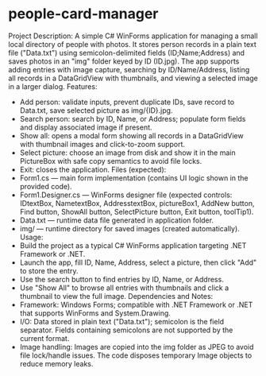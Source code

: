 # people-card-manager
Project Description:
A simple C# WinForms application for managing a small local directory of people with photos. It stores person records in a plain text file ("Data.txt") using semicolon-delimited fields (ID;Name;Address) and saves photos in an "img" folder keyed by ID (ID.jpg). The app supports adding entries with image capture, searching by ID/Name/Address, listing all records in a DataGridView with thumbnails, and viewing a selected image in a larger dialog.
Features:
- Add person: validate inputs, prevent duplicate IDs, save record to Data.txt, save selected picture as img/{ID}.jpg.
- Search person: search by ID, Name, or Address; populate form fields and display associated image if present.
- Show all: opens a modal form showing all records in a DataGridView with thumbnail images and click-to-zoom support.
- Select picture: choose an image from disk and show it in the main PictureBox with safe copy semantics to avoid file locks.
- Exit: closes the application.
Files (expected):
- Form1.cs — main form implementation (contains UI logic shown in the provided code).
- Form1.Designer.cs — WinForms designer file (expected controls: IDtextBox, NametextBox, AddresstextBox, pictureBox1, AddNew button, Find button, ShowAll button, SelectPicture button, Exit button, toolTip1).
- Data.txt — runtime data file generated in application folder.
- img/ — runtime directory for saved images (created automatically).
Usage:
- Build the project as a typical C# WinForms application targeting .NET Framework or .NET.
- Launch the app, fill ID, Name, Address, select a picture, then click "Add" to store the entry.
- Use the search button to find entries by ID, Name, or Address.
- Use "Show All" to browse all entries with thumbnails and click a thumbnail to view the full image.
Dependencies and Notes:
- Framework: Windows Forms; compatible with .NET Framework or .NET that supports WinForms and System.Drawing.
- I/O: Data stored in plain text ("Data.txt"); semicolon is the field separator. Fields containing semicolons are not supported by the current format.
- Image handling: Images are copied into the img folder as JPEG to avoid file lock/handle issues. The code disposes temporary Image objects to reduce memory leaks.
